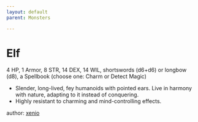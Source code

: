 ```yaml
---
layout: default
parent: Monsters 

--- 
```

# Elf
4 HP, 1 Armor, 8 STR, 14 DEX, 14 WIL, shortswords (d6+d6) or longbow (d8), a Spellbook (choose one&#58; Charm or Detect Magic)  
- Slender, long-lived, fey humanoids with pointed ears.   Live in harmony with nature, adapting to it instead of conquering.  
- Highly resistant to charming and mind-controlling effects.  





author: [xenio](https://xenioinabottle.blogspot.com/2021/02/classic-monsters-for-cairnito-part-1.html) 


